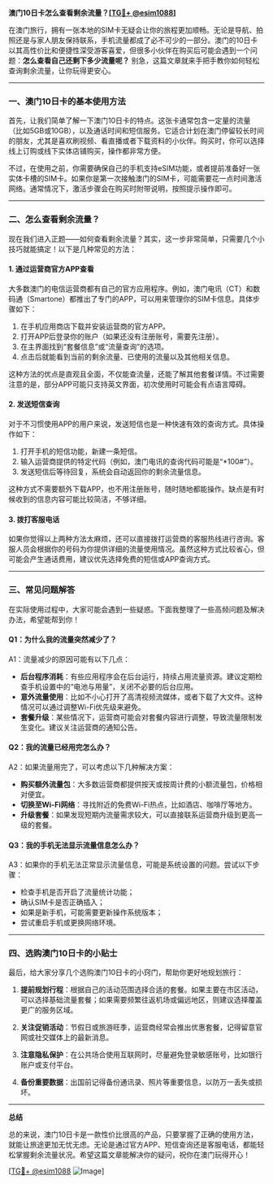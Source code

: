 **澳门10日卡怎么查看剩余流量？[[TG💪+ @esim1088](https://t.me/s/esim1088)]**

在澳门旅行，拥有一张本地的SIM卡无疑会让你的旅程更加顺畅。无论是导航、拍照还是与家人朋友保持联系，手机流量都成了必不可少的一部分。澳门的10日卡以其高性价比和便捷性深受游客喜爱，但很多小伙伴在购买后可能会遇到一个问题：**怎么查看自己还剩下多少流量呢？** 别急，这篇文章就来手把手教你如何轻松查询剩余流量，让你玩得更安心。

---

### **一、澳门10日卡的基本使用方法**

首先，让我们简单了解一下澳门10日卡的特点。这张卡通常包含一定量的流量（比如5GB或10GB），以及通话时间和短信服务。它适合计划在澳门停留较长时间的朋友，尤其是喜欢刷视频、看直播或者下载资料的小伙伴。购买时，你可以选择线上订购或线下实体店铺购买，操作都非常方便。

不过，在使用之前，你需要确保自己的手机支持eSIM功能，或者提前准备好一张实体卡槽的SIM卡。如果你是第一次接触澳门的SIM卡，可能需要花一点时间激活网络。通常情况下，激活步骤会在购买时附带说明，按照提示操作即可。

---

### **二、怎么查看剩余流量？**

现在我们进入正题——如何查看剩余流量？其实，这一步非常简单，只需要几个小技巧就能搞定！以下是几种常见的方法：

#### **1. 通过运营商官方APP查看**

大多数澳门的电信运营商都有自己的官方应用程序。例如，澳门电讯（CT）和数码通（Smartone）都推出了专门的APP，可以用来管理你的SIM卡信息。具体步骤如下：

1. 在手机应用商店下载并安装运营商的官方APP。
2. 打开APP后登录你的账户（如果还没有注册账号，需要先注册）。
3. 在主界面找到“套餐信息”或“流量查询”的选项。
4. 点击后就能看到当前的剩余流量、已使用的流量以及其他相关信息。

这种方法的优点是直观且全面，不仅能查流量，还能了解其他套餐详情。不过需要注意的是，部分APP可能只支持英文界面，初次使用时可能会有点语言障碍。

#### **2. 发送短信查询**

对于不习惯使用APP的用户来说，发送短信也是一种快速有效的查询方式。具体操作如下：

1. 打开手机的短信功能，新建一条短信。
2. 输入运营商提供的特定代码（例如，澳门电讯的查询代码可能是“*100#”）。
3. 发送短信后等待回复，系统会自动返回你的剩余流量信息。

这种方式不需要额外下载APP，也不用注册账号，随时随地都能操作。缺点是有时候收到的信息内容可能比较简洁，不够详细。

#### **3. 拨打客服电话**

如果你觉得以上两种方法太麻烦，还可以直接拨打运营商的客服热线进行咨询。客服人员会根据你的号码为你提供详细的流量使用情况。虽然这种方式比较省心，但可能会产生通话费用，建议优先选择免费的短信或APP查询方式。

---

### **三、常见问题解答**

在实际使用过程中，大家可能会遇到一些疑惑。下面我整理了一些高频问题及解决办法，希望能帮到你！

#### **Q1：为什么我的流量突然减少了？**
A1：流量减少的原因可能有以下几点：
- **后台程序消耗**：有些应用程序会在后台运行，持续占用流量资源。建议定期检查手机设置中的“电池与用量”，关闭不必要的后台应用。
- **意外流量使用**：比如不小心打开了高清视频流媒体，或者下载了大文件。这种情况可以通过调整Wi-Fi优先级来避免。
- **套餐升级**：某些情况下，运营商可能会对套餐内容进行调整，导致流量限制发生变化。建议关注运营商的通知公告。

#### **Q2：我的流量已经用完怎么办？**
A2：如果流量用完了，可以考虑以下几种解决方案：
- **购买额外流量包**：大多数运营商都提供按天或按周计费的小额流量包，价格相对便宜。
- **切换至Wi-Fi网络**：寻找附近的免费Wi-Fi热点，比如酒店、咖啡厅等地方。
- **升级套餐**：如果发现短期内流量需求较大，可以直接联系运营商升级到更高一级的套餐。

#### **Q3：我的手机无法显示流量信息怎么办？**
A3：如果你的手机无法正常显示流量信息，可能是系统设置的问题。尝试以下步骤：
- 检查手机是否开启了流量统计功能；
- 确认SIM卡是否正确插入；
- 如果是新手机，可能需要更新操作系统版本；
- 尝试重启手机或更换网络环境。

---

### **四、选购澳门10日卡的小贴士**

最后，给大家分享几个选购澳门10日卡的小窍门，帮助你更好地规划旅行：

1. **提前规划行程**：根据自己的活动范围选择合适的套餐。如果主要在市区活动，可以选择基础流量套餐；如果需要频繁往返机场或偏远地区，则建议选择覆盖更广的服务区域。
   
2. **关注促销活动**：节假日或旅游旺季，运营商经常会推出优惠套餐，记得留意官网或社交媒体上的最新消息。

3. **注意隐私保护**：在公共场合使用互联网时，尽量避免登录敏感账号，比如银行账户或支付平台。

4. **备份重要数据**：出国前记得备份通讯录、照片等重要信息，以防万一丢失或损坏。

---

**总结**

总的来说，澳门10日卡是一款性价比很高的产品，只要掌握了正确的使用方法，就能让旅途更加无忧无虑。无论是通过官方APP、短信查询还是客服电话，都能轻松掌握剩余流量状况。希望这篇文章能解决你的疑问，祝你在澳门玩得开心！

[[TG💪+ @esim1088](https://t.me/s/esim1088) ![Image](https://i.postimg.cc/4NQfJmqS/Snipaste-2025-05-13-00-14-12.png)]